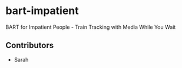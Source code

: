 # bart-impatient
BART for Impatient People - Train Tracking with Media While You Wait

## Contributors

 - Sarah

